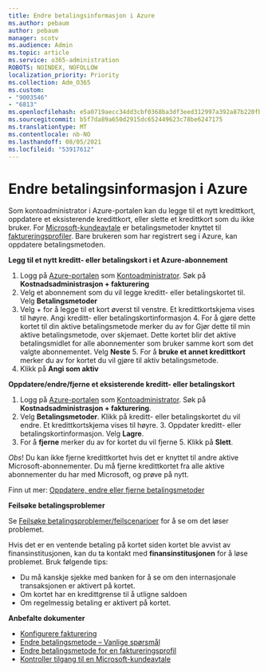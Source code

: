 ```yaml
---
title: Endre betalingsinformasjon i Azure
ms.author: pebaum
author: pebaum
manager: scotv
ms.audience: Admin
ms.topic: article
ms.service: o365-administration
ROBOTS: NOINDEX, NOFOLLOW
localization_priority: Priority
ms.collection: Adm_O365
ms.custom:
- "9003546"
- "6813"
ms.openlocfilehash: e5a0719aecc34dd3cbf0368ba3df3eed312997a392a87b220fbafc8b21b19aa6
ms.sourcegitcommit: b5f7da89a650d2915dc652449623c78be6247175
ms.translationtype: MT
ms.contentlocale: nb-NO
ms.lasthandoff: 08/05/2021
ms.locfileid: "53917612"
---
```

# <a name="change-payment-information-in-azure"></a>Endre betalingsinformasjon i Azure

Som kontoadministrator i Azure-portalen kan du legge til et nytt kredittkort, oppdatere et eksisterende kredittkort, eller slette et kredittkort som du ikke bruker. For [Microsoft-kundeavtale](https://docs.microsoft.com/azure/billing/billing-how-to-change-credit-card?WT.mc_id=Portal-Microsoft_Azure_Support#check-access-to-a-microsoft-customer-agreement) er betalingsmetoder knyttet til [faktureringsprofiler](https://docs.microsoft.com/azure/billing/billing-how-to-change-credit-card?WT.mc_id=Portal-Microsoft_Azure_Support#change-payment-method-for-a-billing-profile). Bare brukeren som har registrert seg i Azure, kan oppdatere betalingsmetoden.

**Legg til et nytt kreditt- eller betalingskort i et Azure-abonnement**

1. Logg på [Azure-portalen](https://portal.azure.com/) som [Kontoadministrator](https://docs.microsoft.com/azure/billing/billing-subscription-transfer?WT.mc_id=Portal-Microsoft_Azure_Support#whoisaa). Søk på **Kostnadsadministrasjon + fakturering**
2. Velg et abonnement som du vil legge kreditt- eller betalingskortet til. Velg **Betalingsmetoder**
3. Velg + for å legge til et kort øverst til venstre. Et kredittkortskjema vises til høyre. Angi kreditt- eller betalingskortinformasjon 4. For å gjøre dette kortet til din aktive betalingsmetode merker du av for Gjør dette til min aktive betalingsmetode, over skjemaet. Dette kortet blir det aktive betalingsmidlet for alle abonnementer som bruker samme kort som det valgte abonnementet. Velg **Neste** 5. For å **bruke et annet kredittkort** merker du av for kortet du vil gjøre til aktiv betalingsmetode.
6. Klikk på **Angi som aktiv**

**Oppdatere/endre/fjerne et eksisterende kreditt- eller betalingskort**

1. Logg på [Azure-portalen](https://portal.azure.com/) som [Kontoadministrator](https://docs.microsoft.com/azure/billing/billing-subscription-transfer?WT.mc_id=Portal-Microsoft_Azure_Support#whoisaa). Søk på **Kostnadsadministrasjon + fakturering**.
2. Velg **Betalingsmetoder**. Klikk på kreditt- eller betalingskortet du vil endre. Et kredittkortskjema vises til høyre. 3. Oppdater kreditt- eller betalingskortinformasjon. Velg **Lagre**.
4. For å **fjerne** merker du av for kortet du vil fjerne 5. Klikk på **Slett**.

_Obs_! Du kan ikke fjerne kredittkortet hvis det er knyttet til andre aktive Microsoft-abonnementer. Du må fjerne kredittkortet fra alle aktive abonnementer du har med Microsoft, og prøve på nytt.

Finn ut mer: [Oppdatere, endre eller fjerne betalingsmetoder](https://docs.microsoft.com/azure/billing/billing-how-to-change-credit-card?WT.mc_id=Portal-Microsoft_Azure_Support)

**Feilsøke betalingsproblemer**

Se [Feilsøke betalingsproblemer/feilscenarioer](https://support.microsoft.com/help/4505172/troubleshooting-payment-issues) for å se om det løser problemet.

Hvis det er en ventende betaling på kortet siden kortet ble avvist av finansinstitusjonen, kan du ta kontakt med **finansinstitusjonen** for å løse problemet. Bruk følgende tips:

- Du må kanskje sjekke med banken for å se om den internasjonale transaksjonen er aktivert på kortet.
- Om kortet har en kredittgrense til å utligne saldoen
- Om regelmessig betaling er aktivert på kortet.

**Anbefalte dokumenter**

- [Konfigurere fakturering](https://azure.microsoft.com/pricing/invoicing/)
- [Endre betalingsmetode – Vanlige spørsmål](https://docs.microsoft.com/azure/billing/billing-how-to-change-credit-card?WT.mc_id=Portal-Microsoft_Azure_Support#frequently-asked-questions)
- [Endre betalingsmetode for en faktureringsprofil](https://docs.microsoft.com/azure/billing/billing-how-to-change-credit-card?WT.mc_id=Portal-Microsoft_Azure_Support#change-payment-method-for-a-billing-profile)
- [Kontroller tilgang til en Microsoft-kundeavtale](https://docs.microsoft.com/azure/billing/billing-how-to-change-credit-card?WT.mc_id=Portal-Microsoft_Azure_Support#check-access-to-a-microsoft-customer-agreement)